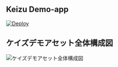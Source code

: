 ## Keizu Demo-app

[![Deploy](https://www.herokucdn.com/deploy/button.png)](https://heroku.com/deploy)


## ケイズデモアセット全体構成図

![ケイズデモアセット全体構成図](http://res.cloudinary.com/hmsy6tl9w/image/upload/v1503044700/keizu-demo-app_configuration_oigwmj.png)

